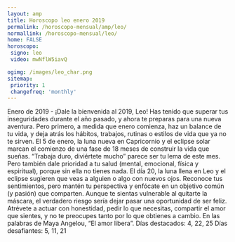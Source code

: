 ```yaml
---
layout: amp
title: Horoscopo leo enero 2019 
permalink: /horoscopo-mensual/amp/leo/
normallink: /horoscopo-mensual/leo/
home: FALSE
horoscopo:
 signo: leo
 video: mwNflW5iavQ

ogimg: /images/leo_char.png
sitemap:
 priority: 1
 changefreq: 'monthly'
---
```



Enero de 2019 - ¡Dale la bienvenida al 2019, Leo! Has tenido que superar tus inseguridades durante el año pasado, y ahora te preparas para una nueva aventura. Pero primero, a medida que enero comienza, haz un balance de tu vida, y deja atrás los hábitos, trabajos, rutinas o estilos de vida que ya no te sirven. 
El 5 de enero, la luna nueva en Capricornio y el eclipse solar marcan el comienzo de una fase de 18 meses de construir la vida que sueñas. “Trabaja duro, diviértete mucho” parece ser tu lema de este mes. Pero también dale prioridad a tu salud (mental, emocional, física y espiritual), porque sin ella no tienes nada. 
El día 20, la luna llena en Leo y el eclipse sugieren que veas a alguien o algo con nuevos ojos. Reconoce tus sentimientos, pero mantén tu perspectiva y enfócate en un objetivo común (y pasión) que comparten. Aunque te sientas vulnerable al quitarte la máscara, el verdadero riesgo sería dejar pasar una oportunidad de ser feliz. Atrévete a actuar con honestidad, pedir lo que necesitas, compartir el amor que sientes, y no te preocupes tanto por lo que obtienes a cambio. En las palabras de Maya Angelou, “El amor libera”. 
Días destacados: 4, 22, 25 
Días desafiantes: 5, 11, 21 